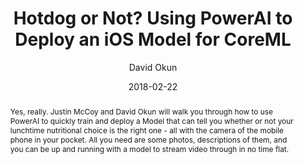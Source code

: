 ---
title: "Hotdog or Not? Using PowerAI to Deploy an iOS Model for CoreML"
date: 2018-02-22
abstract: Yes, really. Justin McCoy and David Okun will walk you through how to use PowerAI to quickly train and deploy a Model that can tell you whether or not your lunchtime nutritional choice is the right one - all with the camera of the mobile phone in your pocket. All you need are some photos, descriptions of them, and you can be up and running with a model to stream video through in no time flat.
author: David Okun
geo: San Francisco, CA, USA
location: IndexConf 2018
location_url: https://developer.ibm.com/indexconf/sessions/
slide_url: https://ibm.biz/nothotdog
---
